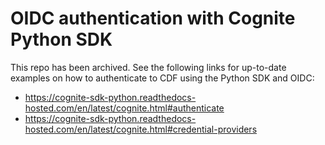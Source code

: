 # OIDC authentication with Cognite Python SDK

This repo has been archived. See the following links for up-to-date examples on how to authenticate to CDF using the Python SDK and OIDC:
- https://cognite-sdk-python.readthedocs-hosted.com/en/latest/cognite.html#authenticate
- https://cognite-sdk-python.readthedocs-hosted.com/en/latest/cognite.html#credential-providers
